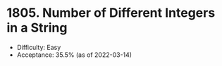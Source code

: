 # 1805. Number of Different Integers in a String
- Difficulty: Easy
- Acceptance: 35.5% (as of 2022-03-14)
